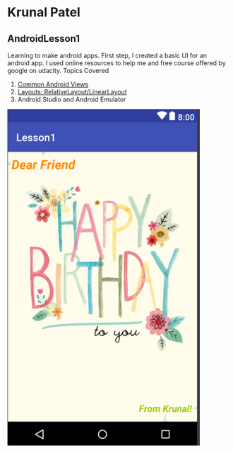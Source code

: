 # Krunal Patel
## AndroidLesson1
  Learning to make android apps. First step, I created a basic UI for an android app. I used online resources to help me and free course offered by google on udacity.
  Topics Covered
  1. [Common Android Views](https://drive.google.com/file/d/0B5XIkMkayHgRMVljUVIyZzNmQUU/view "Common Android Views") 
  2. [Layouts: RelativeLayout/LinearLayout](https://developer.android.com/guide/topics/ui/declaring-layout.html "Layouts")
  3. Android Studio and Android Emulator
  
![Scheme](githubImages/HappyBirthdayApp.PNG)

